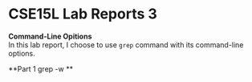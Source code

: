 # CSE15L Lab Reports 3

**Command-Line Opitions**<br>
In this lab report, I choose to use `grep` command with its command-line options.

**Part 1 grep -w **<br>
